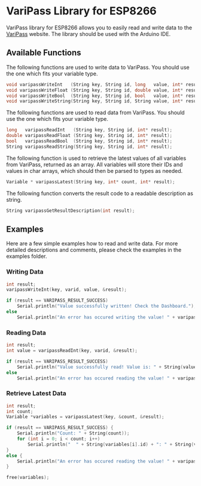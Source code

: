 # VariPass Library for ESP8266
VariPass library for ESP8266 allows you to easily read and write data to the [VariPass](https://varipass.org) website. The library should be used with the Arduino IDE.

## Available Functions
The following functions are used to write data to VariPass. You should use the one which fits your variable type.
```cpp
void varipassWriteInt   (String key, String id, long   value, int* result);
void varipassWriteFloat (String key, String id, double value, int* result, char decimals);
void varipassWriteBool  (String key, String id, bool   value, int* result);
void varipassWriteString(String key, String id, String value, int* result);
```

The following functions are used to read data from VariPass. You should use the one which fits your variable type.
```cpp
long   varipassReadInt   (String key, String id, int* result);
double varipassReadFloat (String key, String id, int* result);
bool   varipassReadBool  (String key, String id, int* result);
String varipassReadString(String key, String id, int* result);
```

The following function is used to retrieve the latest values of all variables from VariPass, returned as an array. All variables will store their IDs and values in char arrays, which should then be parsed to types as needed.
```cpp
Variable * varipassLatest(String key, int* count, int* result);
```

The following function converts the result code to a readable description as string.
```cpp
String varipassGetResultDescription(int result);
```

## Examples
Here are a few simple examples how to read and write data. For more detailed descriptions and comments, please check the examples in the examples folder.

### Writing Data
```cpp
int result;
varipassWriteInt(key, varid, value, &result);

if (result == VARIPASS_RESULT_SUCCESS)
    Serial.println("Value successfully written! Check the Dashboard.");
else
    Serial.println("An error has occured writing the value! " + varipassGetResultDescription(result));
```

### Reading Data
```cpp
int result;
int value = varipassReadInt(key, varid, &result);

if (result == VARIPASS_RESULT_SUCCESS)
    Serial.println("Value successfully read! Value is: " + String(value));
else
    Serial.println("An error has occured reading the value! " + varipassGetResultDescription(result));
```

### Retrieve Latest Data
```cpp
int result;
int count;
Variable *variables = varipassLatest(key, &count, &result);

if (result == VARIPASS_RESULT_SUCCESS) {
    Serial.println("Count: " + String(count));
    for (int i = 0; i < count; i++)
        Serial.println("  " + String(variables[i].id) + ": " + String(variables[i].value));
}
else {
    Serial.println("An error has occured reading the value! " + varipassGetResultDescription(result));
}

free(variables);
```